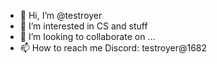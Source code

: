 - 👋 Hi, I’m @testroyer
- 👀 I’m interested in CS and stuff
- 💞️ I’m looking to collaborate on ...
- 📫 How to reach me Discord: testroyer@1682

<!---
testroyer/testroyer is a ✨ special ✨ repository because its `README.md` (this file) appears on your GitHub profile.
You can click the Preview link to take a look at your changes.
--->
